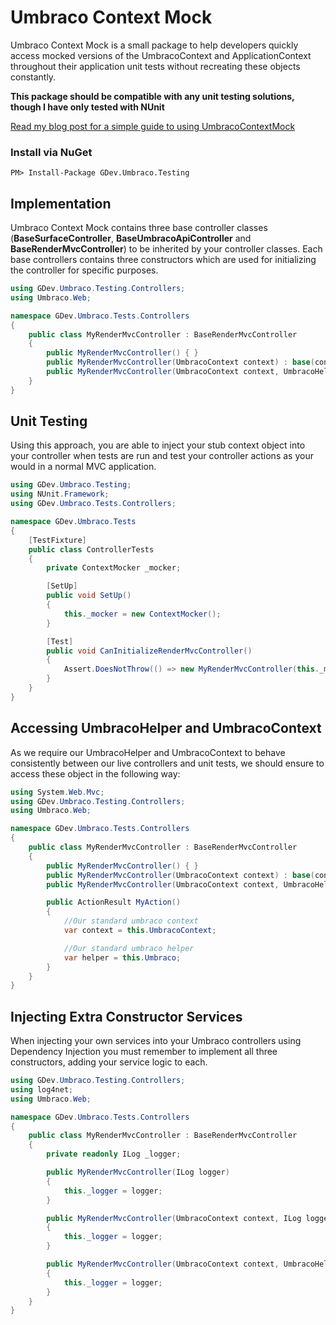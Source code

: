 # Umbraco Context Mock
Umbraco Context Mock is a small package to help developers quickly access mocked versions of the UmbracoContext and ApplicationContext throughout their application unit tests without recreating these objects constantly.

**This package should be compatible with any unit testing solutions, though I have only tested with NUnit**

[Read my blog post for a simple guide to using UmbracoContextMock](https://github.com/garydevenay/garydevenay.github.io/wiki/Unit-Testing-Umbraco)

### Install via NuGet
`PM> Install-Package GDev.Umbraco.Testing`

## Implementation
Umbraco Context Mock contains three base controller classes (**BaseSurfaceController**, **BaseUmbracoApiController** and **BaseRenderMvcController**) to be inherited by your controller classes. Each base controllers contains three constructors which are used for initializing the controller for specific purposes.

```C#
using GDev.Umbraco.Testing.Controllers;
using Umbraco.Web;

namespace GDev.Umbraco.Tests.Controllers
{
    public class MyRenderMvcController : BaseRenderMvcController
    {
        public MyRenderMvcController() { }
        public MyRenderMvcController(UmbracoContext context) : base(context) { }
        public MyRenderMvcController(UmbracoContext context, UmbracoHelper helper) : base(context, helper) { }
    }
}
```

## Unit Testing
Using this approach, you are able to inject your stub context object into your controller when tests are run and test your controller actions as your would in a normal MVC application.

```C#
using GDev.Umbraco.Testing;
using NUnit.Framework;
using GDev.Umbraco.Tests.Controllers;

namespace GDev.Umbraco.Tests
{
    [TestFixture]
    public class ControllerTests
    {
        private ContextMocker _mocker;

        [SetUp]
        public void SetUp()
        {
            this._mocker = new ContextMocker();
        }

        [Test]
        public void CanInitializeRenderMvcController()
        {
            Assert.DoesNotThrow(() => new MyRenderMvcController(this._mocker.UmbracoContextMock));
        }
    }
}
```

## Accessing UmbracoHelper and UmbracoContext
As we require our UmbracoHelper and UmbracoContext to behave consistently between our live controllers and unit tests, we should ensure to access these object in the following way:

```C#
using System.Web.Mvc;
using GDev.Umbraco.Testing.Controllers;
using Umbraco.Web;

namespace GDev.Umbraco.Tests.Controllers
{
    public class MyRenderMvcController : BaseRenderMvcController
    {
        public MyRenderMvcController() { }
        public MyRenderMvcController(UmbracoContext context) : base(context) { }
        public MyRenderMvcController(UmbracoContext context, UmbracoHelper helper) : base(context, helper) { }

        public ActionResult MyAction()
        {
            //Our standard umbraco context
            var context = this.UmbracoContext;

            //Our standard umbraco helper
            var helper = this.Umbraco;
        }
    }
}

```

## Injecting Extra Constructor Services
When injecting your own services into your Umbraco controllers using Dependency Injection you must remember to implement all three constructors, adding your service logic to each.

```C#
using GDev.Umbraco.Testing.Controllers;
using log4net;
using Umbraco.Web;

namespace GDev.Umbraco.Tests.Controllers
{
    public class MyRenderMvcController : BaseRenderMvcController
    {
        private readonly ILog _logger;

        public MyRenderMvcController(ILog logger)
        {
            this._logger = logger;
        }

        public MyRenderMvcController(UmbracoContext context, ILog logger) : base(context)
        {
            this._logger = logger;
        }

        public MyRenderMvcController(UmbracoContext context, UmbracoHelper helper, ILog logger) : base(context, helper)
        {
            this._logger = logger;
        }
    }
}
```
